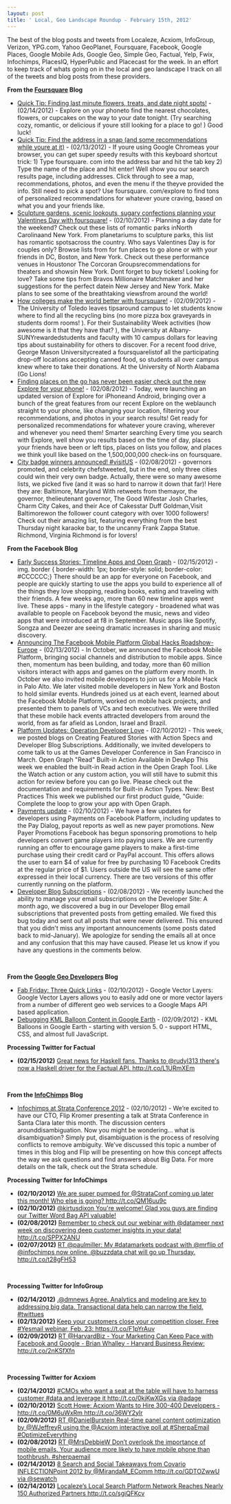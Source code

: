 ```yaml
---
layout: post
title: ' Local, Geo Landscape Roundup - February 15th, 2012'
---
```

<p>The best of the blog posts and tweets from Localeze, Acxiom, InfoGroup, Verizon, YPG.com, Yahoo GeoPlanet, Foursquare, Facebook, Google Places, Google Mobile Ads, Google Geo, Simple Geo, Factual, Yelp, Fwix, Infochimps, PlacesIQ, HyperPublic and Placecast for the week. In an effort to keep track of whats going on in the local and geo landscape I track on all of the tweets and blog posts from these providers.</p>
<p><strong>From the&nbsp;<a title="Foursquare Blog" href="http://feeds.feedburner.com/thefoursquareblog">Foursquare</a>&nbsp;Blog</strong></p>
<ul class="mainlist">
<li><a href="http://feedproxy.google.com/~r/thefoursquareblog/~3/pIPdG8g3Gb8/">Quick Tip: Finding last minute flowers, treats, and date night spots!</a>&nbsp;- (02/14/2012) - Explore on your phoneto find the nearest chocolates, flowers, or cupcakes on the way to your date tonight. (Try searching cozy, romantic, or delicious if youre still looking for a place to go! ) Good luck!</li>
<li><a href="http://feedproxy.google.com/~r/thefoursquareblog/~3/20kX2GuBkxw/">Quick Tip: Find the address in a snap (and some recommendations while youre at it)</a>&nbsp;- (02/13/2012) - If youre using Google Chromeas your browser, you can get super speedy results with this keyboard shortcut trick: 1) Type foursquare. com into the address bar and hit the tab key 2) Type the name of the place and hit enter! Well show you our search results page, including addresses. Click through to see a map, recommendations, photos, and even the menu if the theyve provided the info. Still need to pick a spot? Use foursquare. com/explore to find tons of personalized recommendations for whatever youre craving, based on what you and your friends like.</li>
<li><a href="http://feedproxy.google.com/~r/thefoursquareblog/~3/OO8U_ArMlHs/">Sculpture gardens, scenic lookouts, sugary confections planning your Valentines Day with foursquare!</a>&nbsp;- (02/10/2012) - Planning a day date for the weekend? Check out these lists of romantic parks inNorth Carolinaand New York. From planetariums to sculpture parks, this list has romantic spotsacross the country. Who says Valentines Day is for couples only? Browse lists from for fun places to go alone or with your friends in DC, Boston, and New York. Check out these performance venues in Houstonor The Corcoran Groupsrecommendations for theaters and showsin New York. Dont forget to buy tickets! Looking for love? Take some tips from Bravos Millionaire Matchmaker and her suggestions for the perfect datein New Jersey and New York. Make plans to see some of the breathtaking viewsfrom around the world!</li>
<li><a href="http://feedproxy.google.com/~r/thefoursquareblog/~3/4A0LCa6ZL9U/">How colleges make the world better with foursquare!</a>&nbsp;- (02/09/2012) - The University of Toledo leaves tipsaround campus to let students know where to find all the recycling bins (no more pizza box graveyards in students dorm rooms! ). For their Sustainability Week activities (how awesome is it that they have that? ), the University at Albany-SUNYrewardedstudents and faculty with 10 campus dollars for leaving tips about sustainability for others to discover. For a recent food drive, George Mason Universitycreated a foursquarelistof all the participating drop-off locations accepting canned food, so students all over campus knew where to take their donations. At the University of North Alabama (Go Lions!</li>
<li><a href="http://feedproxy.google.com/~r/thefoursquareblog/~3/vRF_e5KyM-g/">Finding places on the go has never been easier check out the new Explore for your phone!</a>&nbsp;- (02/08/2012) - Today, were launching an updated version of Explore for iPhoneand Android, bringing over a bunch of the great features from our recent Explore on the weblaunch straight to your phone, like changing your location, filtering your recommendations, and photos in your search results! Get ready for personalized recommendations for whatever youre craving, wherever and whenever you need them! Smarter searching Every time you search with Explore, well show you results based on the time of day, places your friends have been or left tips, places on lists you follow, and places we think youll like based on the 1,500,000,000 check-ins on foursquare.</li>
<li><a href="http://feedproxy.google.com/~r/thefoursquareblog/~3/JbLdgn0nUT0/">City badge winners announced! #visitUS</a>&nbsp;- (02/08/2012) - governors promoted, and celebrity chefstweeted, but in the end, only three cities could win their very own badge. Actually, there were so many awesome lists, we picked five (and it was so hard to narrow it down that far)! Here they are: Baltimore, Maryland With retweets from themayor, the governor, thelieutenant governor, The Good Wifestar Josh Charles, Charm City Cakes, and their Ace of Cakesstar Duff Goldman,Visit Baltimorewon the follower count category with over 1000 followers! Check out their amazing list, featuring everything from the best Thursday night karaoke bar, to the uncanny Frank Zappa Statue. Richmond, Virginia Richmond is for lovers!</li>
</ul>
<p><strong>From the Facebook Blog</strong></p>
<ul class="mainlist">
<li><a href="http://working.laneworks.net/gather/">Early Success Stories: Timeline Apps and Open Graph</a>&nbsp;- (02/15/2012) - img. border { border-width: 1px; border-style: solid; border-color: #CCCCCC;} There should be an app for everyone on Facebook, and people are quickly starting to use the apps you build to experience all of the things they love shopping, reading books, eating and traveling with their friends. A few weeks ago, more than 60 new timeline apps went live. These apps - many in the lifestyle category - broadened what was available to people on Facebook beyond the music, news and video apps that were introduced at f8 in September. Music apps like Spotify, Songza and Deezer are seeing dramatic increases in sharing and music discovery.</li>
<li><a href="http://working.laneworks.net/gather/">Announcing The Facebook Mobile Platform Global Hacks Roadshow- Europe</a>&nbsp;- (02/13/2012) - In October, we announced the Facebook Mobile Platform, bringing social channels and distribution to mobile apps. Since then, momentum has been building, and today, more than 60 million visitors interact with apps and games on the platform every month. In October we also invited mobile developers to join us for a Mobile Hack in Palo Alto. We later visited mobile developers in New York and Boston to hold similar events. Hundreds joined us at each event, learned about the Facebook Mobile Platform, worked on mobile hack projects, and presented them to panels of VCs and tech executives. We were thrilled that these mobile hack events attracted developers from around the world, from as far afield as London, Israel and Brazil.</li>
<li><a href="http://working.laneworks.net/gather/">Platform Updates: Operation Developer Love</a>&nbsp;- (02/10/2012) - This week, we posted blogs on Creating Featured Stories with Action Specs and Developer Blog Subscriptions. Additionally, we invited developers to come talk to us at the Games Developer Conference in San Francisco in March. Open Graph "Read" Built-in Action Available in DevApp This week we enabled the built-in Read action in the Open Graph Tool. Like the Watch action or any custom action, you will still have to submit this action for review before you can go live. Please check out the documentation and requirements for Built-in Action Types. New: Best Practices This week we published our first product guide, "Guide: Complete the loop to grow your app with Open Graph.</li>
<li><a href="http://working.laneworks.net/gather/">Payments update</a>&nbsp;- (02/10/2012) - We have a few updates for developers using Payments on Facebook Platform, including updates to the Pay Dialog, payout reports as well as new payer promotions. New Payer Promotions Facebook has begun sponsoring promotions to help developers convert game players into paying users. We are currently running an offer to encourage game players to make a first-time purchase using their credit card or PayPal account. This offers allows the user to earn $4 of value for free by purchasing 10 Facebook Credits at the regular price of $1. Users outside the US will see the same offer expressed in their local currency. There are two versions of this offer currently running on the platform.</li>
<li><a href="http://working.laneworks.net/gather/">Developer Blog Subscriptions</a>&nbsp;- (02/08/2012) - We recently launched the ability to manage your email subscriptions on the Developer Site: A month ago, we discovered a bug in our Developer Blog email subscriptions that prevented posts from getting emailed. We fixed this bug today and sent out all posts that were never delivered. This ensured that you didn't miss any important announcements (some posts dated back to mid-January). We apologize for sending the emails all at once and any confusion that this may have caused. Please let us know if you have any questions in the comments below.</li>
</ul>
<p>&nbsp;</p>
<p><strong>From the&nbsp;<a title="Google Geo Developers Blog" href="http://feeds.feedburner.com/blogspot/Gkaos">Google Geo Developers</a>&nbsp;Blog</strong></p>
<ul class="mainlist">
<li><a href="http://feedproxy.google.com/~r/blogspot/Gkaos/~3/s3z3zmP1PZs/fab-friday-three-quick-links.html">Fab Friday: Three Quick Links</a>&nbsp;- (02/10/2012) - Google Vector Layers: Google Vector Layers allows you to easily add one or more vector layers from a number of different geo web services to a Google Maps API based application.</li>
<li><a href="http://feedproxy.google.com/~r/blogspot/Gkaos/~3/hqu7P-vzoUs/debugging-kml-balloon-content-in-google.html">Debugging KML Balloon Content in Google Earth</a>&nbsp;- (02/09/2012) - KML Balloons in Google Earth - starting with version 5. 0 - support HTML, CSS, and almost full JavaScript.</li>
</ul>
<p><strong>Processing Twitter for Factual</strong></p>
<ul class="mainlist">
<li><strong>(02/15/2012)</strong>&nbsp;<a href="https://twitter.com/#!/factual/status/169876226792624128&gt;Looking forward to hosting tomorrow night's LA Scalability Meetup. Still time to RSVP if you'd like to join us http://t.co/hvyUVSuE&lt;/a&gt;&lt;br /&gt;&lt;strong&gt;(02/13/2012)&lt;/strong&gt; &lt;a href=">Great news for Haskell fans. Thanks to @rudyl313 there's now a Haskell driver for the Factual API. http://t.co/L1URmXEm</a></li>
</ul>
<p>&nbsp;</p>
<p><strong>From the&nbsp;<a title="InfoChimps Blog" href="http://feeds.feedburner.com/infochimps-blog">InfoChimps</a>&nbsp;Blog</strong></p>
<ul class="mainlist">
<li><a href="http://feedproxy.google.com/~r/infochimps-blog/~3/BxtCu0luhgI/">Infochimps at Strata Conference 2012</a>&nbsp;- (02/10/2012) - We&rsquo;re excited to have our CTO, Flip Kromer presenting a talk at Strata Conference in Santa Clara later this month. The discussion centers arounddisambiguation. Now you might be wondering&hellip; what is disambiguation? Simply put, disambiguation is the process of resolving conflicts to remove ambiguity. We&rsquo;ve discussed this topic a number of times in this blog and Flip will be presenting on how this concept affects the way we ask questions and find answers about Big Data. For more details on the talk, check out the Strata schedule.</li>
</ul>
<p><strong>Processing Twitter for InfoChimps</strong></p>
<ul class="mainlist">
<li><strong>(02/10/2012)</strong>&nbsp;<a href="https://twitter.com/#!/infochimps/status/168104925618913280&gt;Infochimps at Strata Conference 2012 http://t.co/CtRuMDr7&lt;/a&gt;&lt;br /&gt;&lt;strong&gt;(02/10/2012)&lt;/strong&gt; &lt;a href=">We are super pumped for @StrataConf coming up later this month! Who else is going? http://t.co/QM16uu9c</a></li>
<li><strong>(02/10/2012)</strong>&nbsp;<a href="https://twitter.com/#!/infochimps/status/168086674713231360&gt;RT @kirtusdixon The super easytouse twitter word bag api from @infochimps just kicked ass for @groupcharger and of our customers. Thx guys!&lt;">@kirtusdixon You're welcome! Glad you guys are finding our Twitter Word Bag API valuable!</a></li>
<li><strong>(02/08/2012)</strong>&nbsp;<a href="https://twitter.com/#!/infochimps/status/167406058099318784&gt;@richierocks Hey Richie, sorry for the slow response time - we've been swamped the past few weeks. What kind of data do you have? :)&lt;/a&gt;&lt;br /&gt;&lt;strong&gt;(02/08/2012)&lt;/strong&gt; &lt;a href=">Remember to check out our webinar with @datameer next week on discovering deep customer insights in your data! http://t.co/SPPX2ANU</a></li>
<li><strong>(02/07/2012)</strong>&nbsp;<a href="https://twitter.com/#!/infochimps/status/166929146268762112&gt;RT @astar_alone @infochimps is hosting the next Austin R User Group Meetup http">RT @paulmiller: My #datamarkets podcast with @mrflip of @infochimps now online. @buzzdata chat will go up Thursday. http://t.co/t28gFH53</a></li>
</ul>
<p>&nbsp;</p>
<p><strong>Processing Twitter for InfoGroup</strong></p>
<ul class="mainlist">
<li><strong>(02/14/2012)</strong>&nbsp;<a href="https://twitter.com/#!/Infogroup/status/169493944315551745&gt;#Yesmail Market Intelligence Solution Launched Today! http://t.co/DT2GsYrK via @BusinessWire&lt;/a&gt;&lt;br /&gt;&lt;strong&gt;(02/14/2012)&lt;/strong&gt; &lt;a href=">.@dmnews Agree. Analytics and modeling are key to addressing big data. Transactional data help can narrow the field. #twittues</a></li>
<li><strong>(02/13/2012)</strong>&nbsp;<a href="https://twitter.com/#!/Infogroup/status/169093389999017987&gt;Increase your marketing power! #Infogroup sponsors Free Webinar 3/1/12-The Power of Transactional Data:Target Marketing http://t.co/Elbw308o&lt;/a&gt;&lt;br /&gt;&lt;strong&gt;(02/09/2012)&lt;/strong&gt; &lt;a href=">Keep your customers close,your competition closer. Free #Yesmail webinar, Feb. 23: https://t.co/F1pYrAuv</a></li>
<li><strong>(02/09/2012)</strong>&nbsp;<a href="https://twitter.com/#!/Infogroup/status/167657469835874305&gt;Infogroup's Stephen Yu, VP featured- 6 Best Uses of Predictive Analytics for Cross-Sells and Upsells : Target Marketing http://t.co/HYdaiPFn&lt;/a&gt;&lt;br /&gt;&lt;strong&gt;(02/08/2012)&lt;/strong&gt; &lt;a href=">RT @HarvardBiz - Your Marketing Can Keep Pace with Facebook and Google - Brian Whalley - Harvard Business Review: http://t.co/2nKSfXfn</a></li>
</ul>
<p>&nbsp;</p>
<p><strong>Processing Twitter for Acxiom</strong></p>
<ul class="mainlist">
<li><strong>(02/14/2012)</strong>&nbsp;<a href="https://twitter.com/#!/Acxiom/status/169475695590907904&gt;Take our survey on how data/analytics drive customer loyalty by 2/16 for a chance to win a Kindle Fire! http://t.co/a6bgGeKZ via @loyalty360&lt;/a&gt;&lt;br /&gt;&lt;strong&gt;(02/13/2012)&lt;/strong&gt; &lt;a href=">#CMOs who want a seat at the table will have to harness customer #data and leverage it http://t.co/0kjKwXGs via @adage</a></li>
<li><strong>(02/10/2012)</strong>&nbsp;<a href="https://twitter.com/#!/Acxiom/status/168037615243759617&gt;Thanks to the #SherpaEmail attendees who participated in Acxiom's mobile campaign - we want your feedback! http://t.co/Rxu6Oni8&lt;/a&gt;&lt;br /&gt;&lt;strong&gt;(02/09/2012)&lt;/strong&gt; &lt;a href=">Scott Howe: Acxiom Wants to Hire 300-400 Developers - http://t.co/0M6uWxRm http://t.co/36WY2yIr</a></li>
<li><strong>(02/09/2012)</strong>&nbsp;<a href="https://twitter.com/#!/Acxiom/status/167729089736740865&gt;Acxiom's Josh Herman on new targeting #data capabilities in #mobile in 2012 via @marketingsherpa http//t.co/YEhuhY3j #sherpaemail&lt;/a&gt;&lt;br /&gt;&lt;strong&gt;(02/09/2012)&lt;/strong&gt; &lt;a href=">RT @DanielBurstein Real-time panel content optimization by @WJeffreyR using the @Acxiom interactive poll at #SherpaEmail #OptimizeEverything</a></li>
<li><strong>(02/08/2012)</strong>&nbsp;<a href="https://twitter.com/#!/Acxiom/status/167370695477702656&gt;We're at Booth #32, feel fee to stop by! RT@DanielBurstein @iwanttobesocial We're using @Acxiom mobile survey technology #SherpaEmail&lt;/a&gt;&lt;br /&gt;&lt;strong&gt;(02/08/2012)&lt;/strong&gt; &lt;a href=">RT @MrsDebbieW Don&rsquo;t overlook the importance of mobile emails. Your audience more likely to have mobile phone than toothbrush. #sherpaemail</a></li>
<li><strong>(02/14/2012)</strong>&nbsp;<a href="https://twitter.com/#!/localeze/status/169450353299951616&gt;Capture Mobile-Driven Actions For Targeted Ad Results http://t.co/gnQ2amZ8 via @marketingland&lt;/a&gt;&lt;br /&gt;&lt;strong&gt;(02/14/2012)&lt;/strong&gt; &lt;a href=">8 Search and Social Takeaways from Covario INFLECTIONPoint 2012 by @MirandaM_EComm http://t.co/GDTOZwwU via @sewatch</a></li>
<li><strong>(02/14/2012)</strong>&nbsp;<a href="https://twitter.com/#!/localeze/status/169448863445422081&gt;An Extraordinary Technique in Retail Advertising http://t.co/6EyC98J0&lt;/a&gt;&lt;br /&gt;&lt;strong&gt;(02/08/2012)&lt;/strong&gt; &lt;a href=">Localeze&rsquo;s Local Search Platform Network Reaches Nearly 150 Authorized Partners http://t.co/sgiQFKcv</a></li>
</ul>